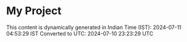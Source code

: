 # My Project

This content is dynamically generated in Indian Time (IST): 2024-07-11 04:53:29 IST
Converted to UTC: 2024-07-10 23:23:29 UTC
